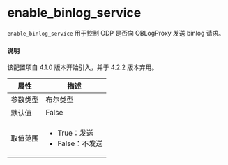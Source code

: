 # enable_binlog_service

`enable_binlog_service` 用于控制 ODP 是否向 OBLogProxy 发送 binlog 请求。

<main id="notice" type='explain'>
  <h4>说明</h4>
  <p>该配置项自 4.1.0 版本开始引入，并于 4.2.2 版本弃用。</p>
</main>

|  属性    | 描述     |
|----------|---------|
| 参数类型 |   布尔类型      |
| 默认值   | False     |
| 取值范围 | <ul><li>True：发送</li><li>False：不发送</li></ul>  |
